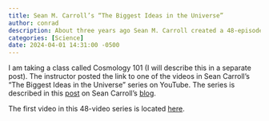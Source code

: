 ```yaml
---
title: Sean M. Carroll’s “The Biggest Ideas in the Universe”
author: conrad
description: About three years ago Sean M. Carroll created a 48-episode YouTube series about the biggest ideas in the universe.
categories: [Science]
date: 2024-04-01 14:31:00 -0500
---
```


I am taking a class called Cosmology 101 (I will describe this in a separate
post). The instructor posted the link to one of the videos in Sean Carroll’s
“The Biggest Ideas in the Universe” series on YouTube. The series is described
in this
[post](https://www.preposterousuniverse.com/blog/2020/03/19/the-biggest-ideas-in-the-universe-introduction/)
on Sean Carroll’s [blog](https://www.preposterousuniverse.com/blog/).

The first video in this 48-video series is located
[here](https://www.youtube.com/watch?v=HI09kat_GeI&list=PLrxfgDEc2NxZJcWcrxH3jyjUUrJlnoyzX).
